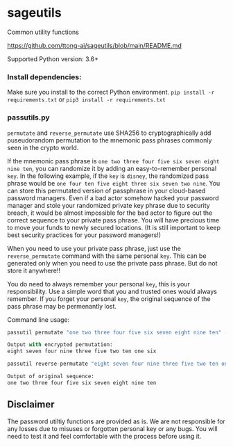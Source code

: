 # sageutils
Common utility functions

https://github.com/ttong-ai/sageutils/blob/main/README.md

Supported Python version: 3.6+

### Install dependencies:
Make sure you install to the correct Python environment.
`pip install -r requirements.txt` or `pip3 install -r requirements.txt`


### passutils.py

`permutate` and `reverse_permutate` use SHA256 to cryptographically add puseudorandom permutation to the mnemonic pass phrases commonly seen in the crypto world.

If the mnemonic pass phrase is `one two three four five six seven eight nine ten`, you can randomize it by adding an easy-to-remember personal `key`.  In the following example, if the `key` is `disney`, the randomized pass phrase would be `one four ten five eight three six seven two nine`. You can store this permutated version of passphrase in your cloud-based password managers. Even if a bad actor somehow hacked your password manager and stole your randomized private key phrase due to security breach, it would be almost impossible for the bad actor to figure out the correct sequence to your private pass phrase. You will have precious time to move your funds to newly secured locations. (It is still important to keep best security practices for your password managers!) 

When you need to use your private pass phrase, just use the `reverse_permutate` command with the same personal `key`. This can be generated only when you need to use the private pass phrase. But do not store it anywhere!! 

You do need to always remember your personal `key`, this is your responsibility. Use a simple word that you and trusted ones would always remember. If you forget your personal `key`, the original sequence of the pass phrase may be permenantly lost.  

Command line usage:

```Python
passutil permutate "one two three four five six seven eight nine ten" --key="disney"

Output with encrypted permutation:
eight seven four nine three five two ten one six
```

```Python
passutil reverse-permutate "eight seven four nine three five two ten one six" --key="disney"

Output of original sequence:
one two three four five six seven eight nine ten
```

## Disclaimer
The password utiltiy functions are provided as is. We are not responsible for any losses due to misuses or forgotten personal key or any bugs. You will need to test it and feel comfortable with the process before using it.
